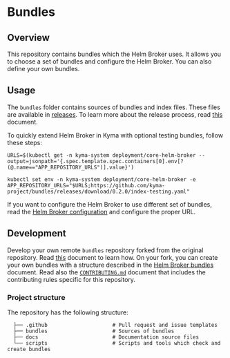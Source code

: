# Bundles

## Overview

This repository contains bundles which the Helm Broker uses. It allows you to choose a set of bundles and configure the Helm Broker. You can also define your own bundles.

## Usage

The `bundles` folder contains sources of bundles and index files. These files are available in [releases](https://github.com/kyma-project/bundles/releases). To learn more about the release process, read [this](docs/releasing.md) document.

To quickly extend Helm Broker in Kyma with optional testing bundles, follow these steps:
```
URLS=$(kubectl get -n kyma-system deployment/core-helm-broker --output=jsonpath='{.spec.template.spec.containers[0].env[?(@.name=="APP_REPOSITORY_URLS")].value}')

kubectl set env -n kyma-system deployment/core-helm-broker -e APP_REPOSITORY_URLS="$URLS;https://github.com/kyma-project/bundles/releases/download/0.2.0/index-testing.yaml"
```

If you want to configure the Helm Broker to use different set of bundles, read the [Helm Broker configuration](https://kyma-project.io/docs/components/service-brokers#configuration-configure-helm-broker) and configure the proper URL.
 
## Development 
 
Develop your own remote `bundles` repository forked from the original repository. Read [this](docs/getting-started.md) document to learn how. On your fork, you can create your own bundles with a structure described in the [Helm Broker bundles](https://kyma-project.io/docs/components/service-brokers#configuration-how-to-create-a-bundle) document. Read also the [`CONTRIBUTING.md`](CONTRIBUTING.md) document that includes the contributing rules specific for this repository.

### Project structure

The repository has the following structure:

```
  ├── .github                     # Pull request and issue templates             
  ├── bundles                     # Sources of bundles                                                
  ├── docs                        # Documentation source files
  └── scripts                     # Scripts and tools which check and create bundles
```
